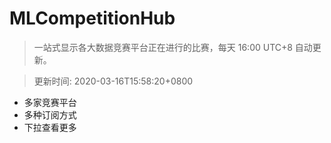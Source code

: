 # MLCompetitionHub

> 一站式显示各大数据竞赛平台正在进行的比赛，每天 16:00 UTC+8 自动更新。
  
> 更新时间: 2020-03-16T15:58:20+0800 

* 多家竞赛平台
* 多种订阅方式
* 下拉查看更多